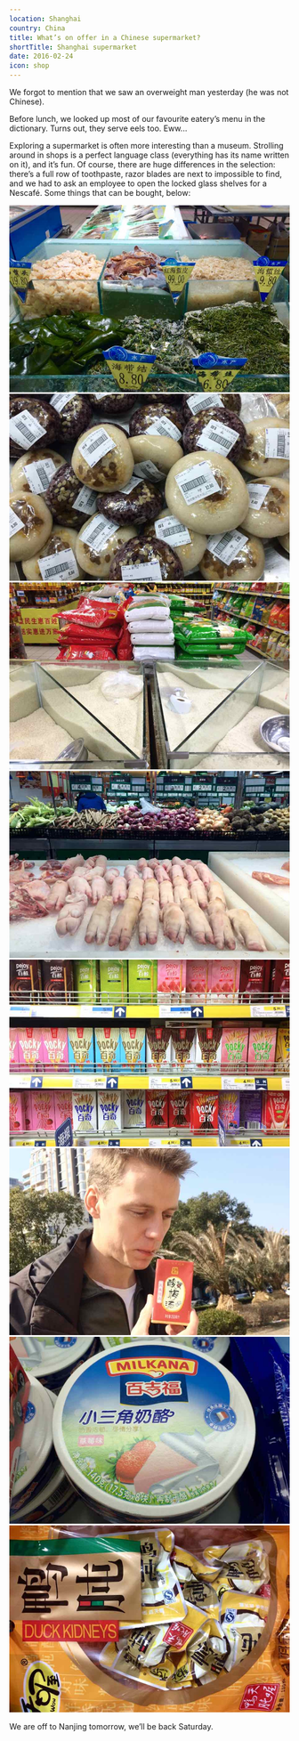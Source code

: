 ```yaml
---
location: Shanghai
country: China
title: What’s on offer in a Chinese supermarket?
shortTitle: Shanghai supermarket
date: 2016-02-24
icon: shop
---
```


We forgot to mention that we saw an overweight man yesterday (he was not Chinese).

Before lunch, we looked up most of our favourite eatery’s menu in the dictionary. Turns out, they serve eels too. Eww... 

Exploring a supermarket is often more interesting than a museum. Strolling around in shops is a perfect language class (everything has its name written on it), and it’s fun. Of course, there are huge differences in the selection: there’s a full row of toothpaste, razor blades are next to impossible to find, and we had to ask an employee to open the locked glass shelves for a Nescafé. Some things that can be bought, below:

![seaweed](../../img/0224-1.jpg)
![wrapped cooked rice balls](../../img/0224-2.jpg)
![lots of rice in bulk](../../img/0224-3.jpg)
![pig legs](../../img/0224-4.jpg)
![Pocky: sweet sticks](../../img/0224-5.jpg)
![Samu drinking some strange fruit juice](../../img/0224-6.jpg)
![strawberry cheese](../../img/0224-7.jpg)
![duck kidneys in snack size](../../img/0224-9.jpg)

We are off to Nanjing tomorrow, we’ll be back Saturday. 

